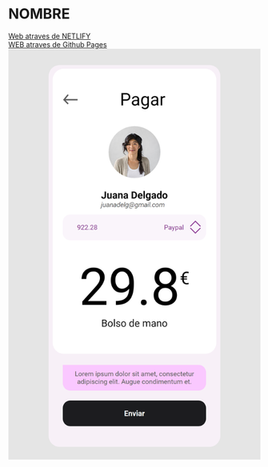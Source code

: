 NOMBRE
===============
<a href="https://silly-allen-3a5b1a.netlify.app/index.html">Web atraves de NETLIFY</a><br>
<a href="https://sosan.github.io/examen_joseluis_01/index.html">WEB  atraves de Github Pages</a><br>
<img src="./doc/imagenweb.png">




